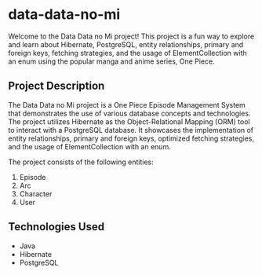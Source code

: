 # data-data-no-mi

Welcome to the Data Data no Mi project! This project is a fun way to explore and learn about Hibernate, PostgreSQL, entity relationships, primary and foreign keys, fetching strategies, and the usage of ElementCollection with an enum using the popular manga and anime series, One Piece.

## Project Description

The Data Data no Mi project is a One Piece Episode Management System that demonstrates the use of various database concepts and technologies. The project utilizes Hibernate as the Object-Relational Mapping (ORM) tool to interact with a PostgreSQL database. It showcases the implementation of entity relationships, primary and foreign keys, optimized fetching strategies, and the usage of ElementCollection with an enum.

The project consists of the following entities:

1. Episode
2. Arc
3. Character
4. User

## Technologies Used

- Java
- Hibernate
- PostgreSQL

